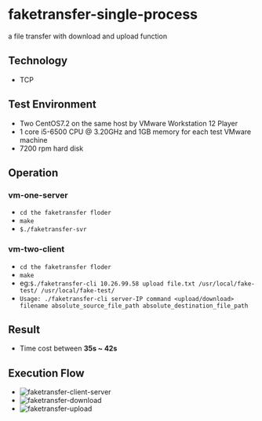 # faketransfer-single-process
a file transfer with download and upload function

## Technology
* TCP

## Test Environment
* Two CentOS7.2 on the same host by VMware Workstation 12 Player
* 1 core i5-6500 CPU @ 3.20GHz and 1GB memory for each test VMware machine
* 7200 rpm hard disk

## Operation
### vm-one-server
* `cd the faketransfer floder`
* `make`
* `$./faketransfer-svr`

### vm-two-client
* `cd the faketransfer floder`
* `make`
* eg:`$./faketransfer-cli 10.26.99.58 upload file.txt /usr/local/fake-test/ /usr/local/fake-test/`
* `Usage: ./faketransfer-cli server-IP command <upload/download> filename absolute_source_file_path absolute_destination_file_path`

## Result
* Time cost between **35s ~ 42s**

## Execution Flow
* ![faketransfer-client-server](http://img-10063943.cos.myqcloud.com/faketransfer-client-server.png)
* ![faketransfer-download](http://img-10063943.cos.myqcloud.com/faketransfer-download.png)
* ![faketransfer-upload](http://img-10063943.cos.myqcloud.com/faketransfer-upload.png)
